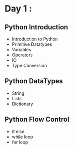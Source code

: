 # Day 1 :
## Python Introduction
- Introduction to Python
- Primitive Datatypes
- Variables
- Operators
- IO
- Type Conversion
## Python DataTypes
- String
- Lists
- Dictionary
## Python Flow Control
- if else
- while loop
- for loop
